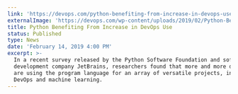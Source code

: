 ```yaml
---
link: 'https://devops.com/python-benefiting-from-increase-in-devops-use/'
externalImage: 'https://devops.com/wp-content/uploads/2019/02/Python-Benefiting-DevOps.jpg'
title: Python Benefiting From Increase in DevOps Use
status: Published
type: News
date: 'February 14, 2019 4:00 PM'
excerpt: >-
  In a recent survey released by the Python Software Foundation and software
  development company JetBrains, researchers found that more and more developers
  are using the program language for an array of versatile projects, including
  DevOps and machine learning.
---
```


